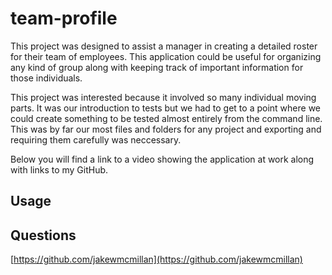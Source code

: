 # team-profile

This project was designed to assist a manager in creating a detailed roster for their team of employees.  This application could be useful for organizing any kind of group along with keeping track of important information for those individuals.  

This project was interested because it involved so many individual moving parts.  It was our introduction to tests but we had to get to a point where we could create something to be tested almost entirely from the command line.  This was by far our most files and folders for any project and exporting and requiring them carefully was neccessary.  

Below you will find a link to a video showing the application at work along with links to my GitHub.

## Usage


## Questions
[https://github.com/jakewmcmillan](https://github.com/jakewmcmillan)